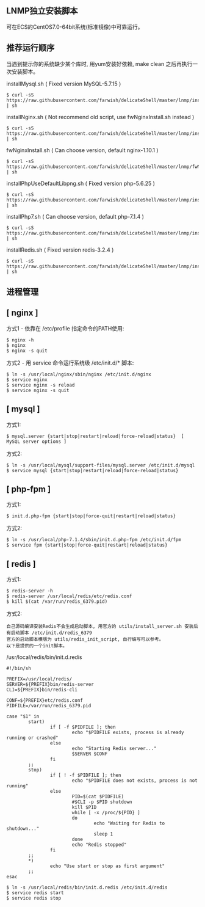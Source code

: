 ## LNMP独立安装脚本

可在ECS的CentOS7.0-64bit系统(标准镜像)中可靠运行。

## 推荐运行顺序  

当遇到提示你的系统缺少某个库时, 用yum安装好依赖, make clean 之后再执行一次安装脚本。  

installMysql.sh ( Fixed version MySQL-5.7.15 )

```
$ curl -sS https://raw.githubusercontent.com/farwish/delicateShell/master/lnmp/installMysql.sh | sh
```


installNginx.sh ( Not recommend old script, use fwNginxInstall.sh instead )

```
$ curl -sS https://raw.githubusercontent.com/farwish/delicateShell/master/lnmp/installNginx.sh | sh
```


fwNginxInstall.sh ( Can choose version, default nginx-1.10.1 )

```
$ curl -sS https://raw.githubusercontent.com/farwish/delicateShell/master/lnmp/fwNginxInstall.sh | sh
```


installPhpUseDefaultLibpng.sh  ( Fixed version php-5.6.25 )

```
$ curl -sS https://raw.githubusercontent.com/farwish/delicateShell/master/lnmp/installPhpUseDefaultLibpng.sh | sh
```


installPhp7.sh  ( Can choose version, default php-7.1.4 )

```
$ curl -sS https://raw.githubusercontent.com/farwish/delicateShell/master/lnmp/installPhp7.sh | sh
```


installRedis.sh ( Fixed version redis-3.2.4 )

```
$ curl -sS https://raw.githubusercontent.com/farwish/delicateShell/master/lnmp/installRedis.sh | sh
```

## 进程管理

[ nginx ]
---

方式1 - 依靠在 /etc/profile 指定命令的PATH使用:  
```
$ nginx -h  
$ nginx 
$ nginx -s quit
```

方式2 - 用 service 命令运行系统级 /etc/init.d/* 脚本:  
```
$ ln -s /usr/local/nginx/sbin/nginx /etc/init.d/nginx
$ service nginx
$ service nginx -s reload
$ service nginx -s quit
```

[ mysql ]
---

方式1:  
```
$ mysql.server {start|stop|restart|reload|force-reload|status}  [ MySQL server options ]
```

方式2:  
```
$ ln -s /usr/local/mysql/support-files/mysql.server /etc/init.d/mysql  
$ service mysql {start|stop|restart|reload|force-reload|status}  
```

[ php-fpm ]
---

方式1:  
```
$ init.d.php-fpm {start|stop|force-quit|restart|reload|status}  
```

方式2:  
```
$ ln -s /usr/local/php-7.1.4/sbin/init.d.php-fpm /etc/init.d/fpm
$ service fpm {start|stop|force-quit|restart|reload|status}
```

[ redis ]
---

方式1:  
```
$ redis-server -h
$ redis-server /usr/local/redis/etc/redis.conf
$ kill $(cat /var/run/redis_6379.pid)
```

方式2:
```
自己源码编译安装Redis不会生成启动脚本, 用官方的 utils/install_server.sh 安装后有启动脚本 /etc/init.d/redis_6379
官方的启动脚本模版为 utils/redis_init_script, 自行编写可以参考。
以下是提供的一个init脚本。
```

/usr/local/redis/bin/init.d.redis
```
#!/bin/sh

PREFIX=/usr/local/redis/
SERVER=${PREFIX}bin/redis-server
CLI=${PREFIX}bin/redis-cli

CONF=${PREFIX}etc/redis.conf
PIDFILE=/var/run/redis_6379.pid

case "$1" in
        start)
                if [ -f $PIDFILE ]; then
                        echo "$PIDFILE exists, process is already running or crashed"
                else
                        echo "Starting Redis server..."
                        $SERVER $CONF
                fi
        ;;
        stop)
                if [ ! -f $PIDFILE ]; then
                        echo "$PIDFILE does not exists, process is not running"
                else
                        PID=$(cat $PIDFILE)
                        #$CLI -p $PID shutdown
                        kill $PID
                        while [ -x /proc/${PID} ]
                        do
                                echo "Waiting for Redis to shutdown..."
                                sleep 1
                        done
                        echo "Redis stopped"
                fi
        ;;
        *)
                echo "Use start or stop as first argument"
        ;;
esac
```

```
$ ln -s /usr/local/redis/bin/init.d.redis /etc/init.d/redis
$ service redis start
$ service redis stop
```
